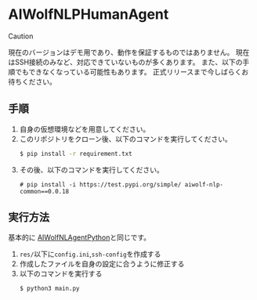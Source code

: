 # AIWolfNLPHumanAgent

> [!CAUTION]
> 現在のバージョンはデモ用であり、動作を保証するものではありません。
> 現在はSSH接続のみなど、対応できていないものが多くあります。
> また、以下の手順でもできなくなっている可能性もあります。
> 正式リリースまで今しばらくお待ちください。

## 手順

1. 自身の仮想環境などを用意してください。
1. このリポジトリをクローン後、以下のコマンドを実行してください。
    ```sh
    $ pip install -r requirement.txt
    ```
1. その後、以下のコマンドを実行してください。
    ```
    # pip install -i https://test.pypi.org/simple/ aiwolf-nlp-common==0.0.18
    ```

## 実行方法
基本的に [AIWolfNLAgentPython](https://github.com/aiwolfdial/AIWolfNLAgentPython)と同じです。

1. `res/`以下に`config.ini`,`ssh-config`を作成する
1. 作成したファイルを自身の設定に合うように修正する
1. 以下のコマンドを実行する
    ```
    $ python3 main.py
    ```